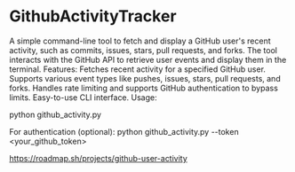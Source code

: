 # GithubActivityTracker
A simple command-line tool to fetch and display a GitHub user's recent activity, such as commits, issues, stars, pull requests, and forks. The tool interacts with the GitHub API to retrieve user events and display them in the terminal.
Features:
Fetches recent activity for a specified GitHub user.
Supports various event types like pushes, issues, stars, pull requests, and forks.
Handles rate limiting and supports GitHub authentication to bypass limits.
Easy-to-use CLI interface.
Usage:

python github_activity.py <username>


For authentication (optional):
python github_activity.py <username> --token <your_github_token>

https://roadmap.sh/projects/github-user-activity
